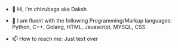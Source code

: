- 👋 Hi, I’m chizubaga aka Daksh
- 🌱 I am fluent with the following Programming/Markup languages:
     Python, 
     C++, 
     Golang, 
     HTML, 
     Javascript, 
     MYSQL, 
     CSS
     
- 📫 How to reach me: Just text over

<!---
Chizubaga/Chizubaga is a ✨ special ✨ repository because its `README.md` (this file) appears on your GitHub profile.
You can click the Preview link to take a look at your changes.
--->
